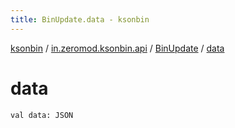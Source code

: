 ```yaml
---
title: BinUpdate.data - ksonbin
---
```


[ksonbin](../../index.html) / [in.zeromod.ksonbin.api](../index.html) / [BinUpdate](index.html) / [data](./data.html)

# data

`val data: JSON`